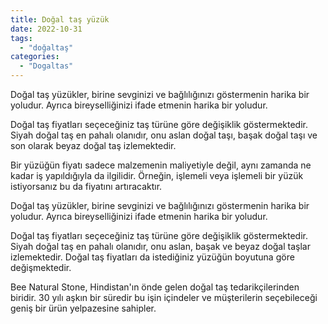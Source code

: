 ```yaml
---
title: Doğal taş yüzük 
date: 2022-10-31
tags:
  - "doğaltaş"
categories:
  - "Dogaltas"
---
```


Doğal taş yüzükler, birine sevginizi ve bağlılığınızı göstermenin harika bir yoludur. Ayrıca bireyselliğinizi ifade etmenin harika bir yoludur.

Doğal taş fiyatları seçeceğiniz taş türüne göre değişiklik göstermektedir. Siyah doğal taş en pahalı olanıdır, onu aslan doğal taşı, başak doğal taşı ve son olarak beyaz doğal taş izlemektedir.

Bir yüzüğün fiyatı sadece malzemenin maliyetiyle değil, aynı zamanda ne kadar iş yapıldığıyla da ilgilidir. Örneğin, işlemeli veya işlemeli bir yüzük istiyorsanız bu da fiyatını artıracaktır.

Doğal taş yüzükler, birine sevginizi ve bağlılığınızı göstermenin harika bir yoludur. Ayrıca bireyselliğinizi ifade etmenin harika bir yoludur.

Doğal taş fiyatları seçeceğiniz taş türüne göre değişiklik göstermektedir. Siyah doğal taş en pahalı olanıdır, onu aslan, başak ve beyaz doğal taşlar izlemektedir. Doğal taş fiyatları da istediğiniz yüzüğün boyutuna göre değişmektedir.

Bee Natural Stone, Hindistan'ın önde gelen doğal taş tedarikçilerinden biridir. 30 yılı aşkın bir süredir bu işin içindeler ve müşterilerin seçebileceği geniş bir ürün yelpazesine sahipler.
